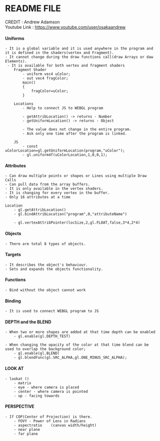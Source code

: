 # README FILE

CREDIT : Andrew Adamson
</br>
Youtube Link : https://www.youtube.com/user/osakaandrew
#### Uniforms
    - It is a global variable and it is used anywhere in the program and it is defined in the shaders(vertex and Fragment).
    - It cannot change during the draw functions call(draw Arrays or daw Elements).
     - It is available for both vertex and fragment shaders
        Fragment Shader
            - uniform vec4 uColor;
            - out vec4 fragColor;
            main()
            {
                fragColor=uColor;
            }

        Locations
            - Help to connect JS to WEBGL program

            - getAttribLocation() -> returns - Number
            - getUniformLocation() -> returns - Object

            - The value does not change in the entire program.
            - Ask only one time after the program is linked.

        JS
            - const uColorLocation=gl.getUniformLocation(program,"uColor");
            - gl.uniform4f(uColorLocation,1,0,0,1);


#### Attributes
    - Can draw multiple points or shapes or Lines using multiple Draw Calls
    - Can pull data from the array buffers.
    - It is only available in the vertex shaders.
    - It is changing for every vertex in the buffer.
    - Only 16 attributes at a time

    Location
        - gl.getAttribLocation()
        - gl.bindAttribLocation("program",0,"attributeName")

        - gl.vertexAttribPointer(locSize,2,gl.FLOAT,false,3*4,2*4)


#### Objects
    - There are total 8 types of objects.

#### Targets
    - It describes the object's behaviour.
    - Sets and expands the objects functionality.

#### Functions
    - Bind without the object cannot work

#### Binding
    - It is used to connect WEBGL program to JS

#### DEPTH and the BLEND
    - When two or more shapes are added at that time depth can be enabled
        - gl.enable(gl.DEPTH_TEST)

    - When changing the opacity of the color at that time blend can be used to overlap the background color;
        - gl.enable(gl.BLEND)
        - gl.blendFunc(gl.SRC_ALPHA,gl.ONE_MINUS_SRC_ALPHA);



#### LOOK AT
    - lookat ()
        - matrix
        - eye - where camera is placed
        - center - where camera is pointed
        - up - facing towards


#### PERSPECTIVE
    - If COP(Center of Projection) is there.
        - FOVY - Power of Lens in Radians
        - aspectratio    (canvas width/height)
        - near plane
        - far plane



